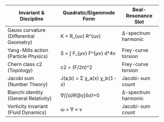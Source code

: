 | Invariant & Discipline | Quadratic/Eigenmode Form | Beal-Resonance Slot |
| --- | --- | --- |
| Gauss curvature (Differential Geometry) | K = R_{uv} R^{uv} | Δ-spectrum harmonic |
| Yang-Mills action (Particle Physics) | S = ∫ F_{μν} F^{μν} d^4x | Frey-curve torsion |
| Chern class c2 (Topology) | c2 = (F/2π)^2 | Frey-curve torsion |
| Jacobi sum (Number Theory) | J(a,b) = Σ χ_a(x) χ_b(1-x) | Jacobi-sum count |
| Bianchi identity (General Relativity) | ∇_{[α}R_{βγ]δσ}=0 | Δ-spectrum harmonic |
| Vorticity invariant (Fluid Dynamics) | ω = ∇ × v | Jacobi-sum count |
